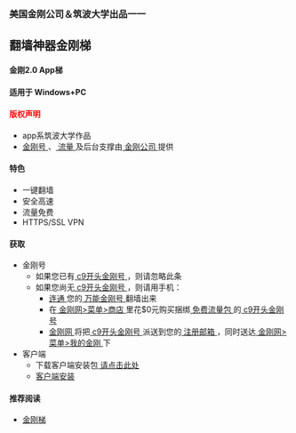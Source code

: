 ### 美国金刚公司＆筑波大学出品一一
## 翻墙神器金刚梯
#### 金刚2.0 App梯
#### 适用于 Windows+PC

#### <font color="Red">版权声明 </font>
- app系筑波大学作品
- [ 金刚号 ](https://a2zitpro.github.io/web/kkid)、[ 流量 ](https://a2zitpro.github.io/web/kkdatatraffic)及后台支撑由[ 金刚公司 ](https://a2zitpro.github.io/web/a2zitpro)提供

#### 特色
- 一键翻墙
- 安全高速  
- 流量免费
- HTTPS/SSL VPN

#### 获取

- 金刚号
  - 如果您已有[ c9开头金刚号 ](https://a2zitpro.github.io/web/singlepurposekkid)，则请忽略此条
  - 如果您尚无[ c9开头金刚号 ](https://a2zitpro.github.io/web/singlepurposekkid)，则请用手机：
    - [ 连通 ](https://a2zitpro.github.io/web/usageofkkid)您的[ 万能金刚号 ](https://a2zitpro.github.io/web/multipurposekkid)翻墙出来
    - 在[ 金刚网>菜单>商店 ](https://www.atozitpro.net/zh/shop/) 里花$0元购买捆绑[ 免费流量包 ](https://a2zitpro.github.io/web/kkdatatrafficfree)的[ c9开头金刚号 ](https://a2zitpro.github.io/web/singlepurposekkid)
    - [ 金刚网 ](https://a2zitpro.github.io/web/kkditecn)将把[ c9开头金刚号 ](https://a2zitpro.github.io/web/singlepurposekkid)派送到您的[ 注册邮箱 ](https://a2zitpro.github.io/web/emailaddressforregonkksitecn)，同时送达[ 金刚网>菜单>我的金刚 ](https://www.atozitpro.net/zh/my-account)下
- 客户端
  - 下载客户端安装包[ 请点击此处 ](https://github.com/SoftEtherVPN/SoftEtherVPN_Stable/releases/download/v4.28-9669-beta/softether-vpnclient-v4.28-9669-beta-2018.09.11-windows-x86_x64-intel.exe) 
  - [ 客户端安装 ](https://a2zitpro.github.io/web/kkvpn2.0_installationnotes_win)

  
#### 推荐阅读
- [金刚梯](https://a2zitpro.github.io/web/dlb)
